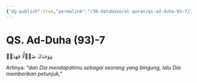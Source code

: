 ```yaml
---
{"dg-publish":true,"permalink":"/30-database/al-quran/qs-ad-duha-93-7/"}
---
```



# QS. Ad-Duha (93)-7
وَوَجَدَكَ ضَاۤلًّا فَهَدٰىۖ

Artinya: *"dan Dia mendapatimu sebagai seorang yang bingung, lalu Dia memberikan petunjuk,"*

